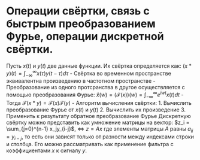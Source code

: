 # Операции свёртки, связь с быстрым преобразованием Фурье, операции дискретной свёртки.

Пусть $x(t)$ и $y(t)$ две данные функции. Их свёртка определяется как: $(x * y)(t) = \int_{-\infty}^{\infty}x(\tau)y(t-\tau)d\tau$
\- Cвёртка во временном пространстве эквивалентна произведению в частотном пространстве
\- Преобразование из одного протсранства в другое осуществляется с помощью преобразования Фурье: $\hat{x}(w) = (\mathcal{F}(x))(w) = \int_{-\infty}^{\infty} e^{iwt}x(t)dt$
\- Тогда $\mathcal{F}(x * y) = \mathcal{F}(x)\mathcal{F}(y)$
\- Алгоритм вычисления свёртки: 
1\. Вычислить преобразование Фурье от $x(t)$ и $y(t)$
2\. Вычислить их произведение
3\. Применить к результату обратное преобразование Фурье
Дискретную свёртку можно представить как умножение матрицы на вектор: $z_i = \sum_{j=0}^{n-1} x_jy_{i-j}$, $\Leftrightarrow$ $z=Ax$ 
где элементы матрицы $A$ равны $a_{ij} = y_{i-j}$, то есть они зависят только от разности между индексами строки и столбца. 
Его можно рассматривать как применение фильтра с коэффициентами $x$ к сигналу $y$.